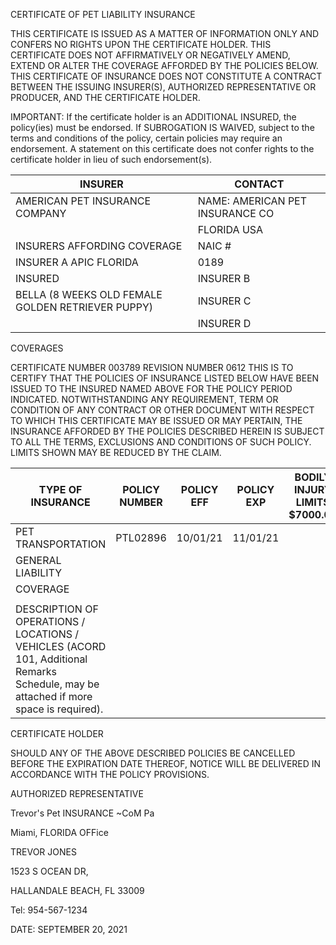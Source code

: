 CERTIFICATE OF PET LIABILITY INSURANCE

THIS CERTIFICATE IS ISSUED AS A MATTER OF INFORMATION ONLY AND CONFERS NO RIGHTS UPON THE CERTIFICATE HOLDER. THIS CERTIFICATE DOES NOT AFFIRMATIVELY OR NEGATIVELY AMEND, EXTEND OR ALTER THE COVERAGE AFFORDED BY THE POLICIES BELOW. THIS CERTIFICATE OF INSURANCE DOES NOT CONSTITUTE A CONTRACT BETWEEN THE ISSUING INSURER(S), AUTHORIZED REPRESENTATIVE OR PRODUCER, AND THE CERTIFICATE HOLDER.

IMPORTANT: If the certificate holder is an ADDITIONAL INSURED, the policy(ies) must be endorsed. If SUBROGATION IS WAIVED, subject to the terms and conditions of the policy, certain policies may require an endorsement. A statement on this certificate does not confer rights to the certificate holder in lieu of such endorsement(s).

|INSURER|CONTACT|
|---|---|
|AMERICAN PET INSURANCE COMPANY|NAME: AMERICAN PET INSURANCE CO|
| |FLORIDA USA|
|INSURERS AFFORDING COVERAGE|NAIC #|
|INSURER A APIC FLORIDA|0189|
|INSURED|INSURER B|
|BELLA (8 WEEKS OLD FEMALE GOLDEN RETRIEVER PUPPY)|INSURER C|
| |INSURER D|

COVERAGES

CERTIFICATE NUMBER
003789
REVISION NUMBER
0612
THIS IS TO CERTIFY THAT THE POLICIES OF INSURANCE LISTED BELOW HAVE BEEN ISSUED TO THE INSURED NAMED ABOVE FOR THE POLICY PERIOD INDICATED. NOTWITHSTANDING ANY REQUIREMENT, TERM OR CONDITION OF ANY CONTRACT OR OTHER DOCUMENT WITH RESPECT TO WHICH THIS CERTIFICATE MAY BE ISSUED OR MAY PERTAIN, THE INSURANCE AFFORDED BY THE POLICIES DESCRIBED HEREIN IS SUBJECT TO ALL THE TERMS, EXCLUSIONS AND CONDITIONS OF SUCH POLICY. LIMITS SHOWN MAY BE REDUCED BY THE CLAIM.

|TYPE OF INSURANCE|POLICY NUMBER|POLICY EFF|POLICY EXP|BODILY INJURY LIMITS $7000.00|PROPERTY $7000.00|
|---|---|---|---|---|---|
|PET TRANSPORTATION|PTL02896|10/01/21|11/01/21| | |
|GENERAL LIABILITY| | | | | |
|COVERAGE| | | | | |
| | | | | | |
|DESCRIPTION OF OPERATIONS / LOCATIONS / VEHICLES (ACORD 101, Additional Remarks Schedule, may be attached if more space is required).| | | | | |

CERTIFICATE HOLDER

SHOULD ANY OF THE ABOVE DESCRIBED POLICIES BE CANCELLED BEFORE THE EXPIRATION DATE THEREOF, NOTICE WILL BE DELIVERED IN ACCORDANCE WITH THE POLICY PROVISIONS.

AUTHORIZED REPRESENTATIVE

Trevor's Pet INSURANCE ~CoM Pa

Miami, FLORIDA OFFice

TREVOR JONES

1523 S OCEAN DR,

HALLANDALE BEACH, FL 33009

Tel: 954-567-1234

DATE: SEPTEMBER 20, 2021
